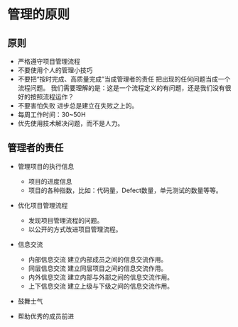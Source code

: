 # 管理的原则

## 原则

- 严格遵守项目管理流程
- 不要使用个人的管理小技巧
- 不要把“按时完成、高质量完成”当成管理者的责任
  把出现的任何问题当成一个流程问题。
  我们需要理解的是：这是一个流程定义的有问题，还是我们没有很好的按照流程运作？
- 不要害怕失败
  进步总是建立在失败之上的。
- 每周工作时间：30~50H
- 优先使用技术解决问题，而不是人力。

## 管理者的责任

- 管理项目的执行信息
  - 项目的进度信息
  - 项目的各种指数，比如：代码量，Defect数量，单元测试的数量等等。

- 优化项目管理流程
  - 发现项目管理流程的问题。
  - 以公开的方式改进项目管理流程。
  
- 信息交流
  - 内部信息交流
  建立内部成员之间的信息交流作用。
  - 同层信息交流
  建立同层项目之间的信息交流作用。
  - 内外信息交流
  建立内部与外部之间的信息交流作用。
  - 上下信息交流
  建立上级与下级之间的信息交流作用。

- 鼓舞士气
- 帮助优秀的成员前进